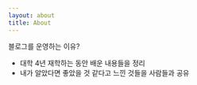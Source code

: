 ```yaml
---
layout: about
title: About
---
```

블로그를 운영하는 이유?

- 대학 4년 재학하는 동안 배운 내용들을 정리
- 내가 알았다면 좋았을 것 같다고 느낀 것들을 사람들과 공유